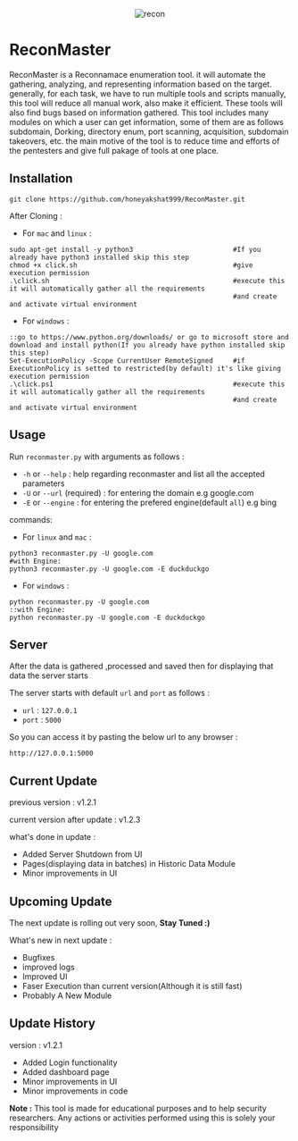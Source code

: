 <p align="center">
  <img src="https://user-images.githubusercontent.com/45512833/175888798-a50e1e4e-0424-4f37-b776-73b562d73356.png" alt="recon">
</p>


# ReconMaster
ReconMaster is a Reconnamace enumeration tool. it will automate the gathering, analyzing, and representing information based on the target. generally, for each task, we have to run multiple tools and scripts manually, this tool will reduce all manual work, also make it efficient. These tools will also find bugs based on information gathered. This tool includes many modules on which a user can get information, some of them are as follows subdomain, Dorking, directory enum, port scanning, acquisition, subdomain takeovers, etc. the main motive of the tool is to reduce time and efforts of the pentesters and give full pakage of tools at one place.


## Installation

```
git clone https://github.com/honeyakshat999/ReconMaster.git
```

After Cloning :

* For `mac` and `linux` :

```
sudo apt-get install -y python3                         #If you already have python3 installed skip this step
chmod +x click.sh                                       #give execution permission
.\click.sh                                              #execute this it will automatically gather all the requirements 
                                                        #and create and activate virtual environment
```

* For `windows` :

```
::go to https://www.python.org/downloads/ or go to microsoft store and download and install python(If you already have python installed skip this step)
Set-ExecutionPolicy -Scope CurrentUser RemoteSigned     #if ExecutionPolicy is setted to restricted(by default) it's like giving execution permission    
.\click.ps1                                             #execute this it will automatically gather all the requirements 
                                                        #and create and activate virtual environment
```

## Usage

Run `reconmaster.py` with arguments as follows :

* `-h` or `--help`             : help regarding reconmaster and list all the accepted parameters
* `-U` or `--url` (required)   : for entering the domain e.g google.com
* `-E` or `--engine`           : for entering the prefered engine(default `all`) e.g bing

commands:

* For `linux` and `mac` :
```
python3 reconmaster.py -U google.com
#with Engine:
python3 reconmaster.py -U google.com -E duckduckgo
```
* For `windows` :
```
python reconmaster.py -U google.com
::with Engine:
python reconmaster.py -U google.com -E duckduckgo
```

## Server

After the data is gathered ,processed and saved then for displaying that data the server starts

The server starts with default `url` and `port` as follows :
* `url`  : `127.0.0.1`
* `port` : `5000`

So you can access it by pasting the below url to any browser :
```
http://127.0.0.1:5000
```

## Current Update

previous version : v1.2.1

current version after update : v1.2.3

what's done in update :

* Added Server Shutdown from UI
* Pages(displaying data in batches) in Historic Data Module
* Minor improvements in UI

## Upcoming Update

The next update is rolling out very soon, **Stay Tuned :)**

What's new in next update :

* Bugfixes
* improved logs
* Improved UI
* Faser Execution than current version(Although it is still fast)
* Probably A New Module


## Update History

version : v1.2.1

* Added Login functionality
* Added dashboard page
* Minor improvements in UI
* Minor improvements in code

**Note :** This tool is made for educational purposes and to help security researchers. Any actions or activities performed using this is solely your responsibility
